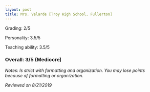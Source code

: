 ```yaml
---
layout: post
title: Mrs. Velarde [Troy High School, Fullerton]
---
```


Grading: 2/5

Personality: 3.5/5

Teaching ability: 3.5/5

### Overall: 3/5 (Mediocre)

*Notes: Is strict with formatting and organization. You may lose points because of formatting or organization.*

*Reviewed on 8/21/2019*
